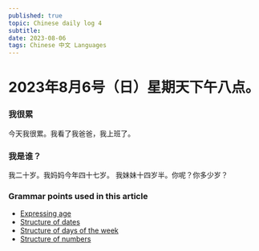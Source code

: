 ```yaml
---
published: true
topic: Chinese daily log 4 
subtitle: 
date: 2023-08-06
tags: Chinese 中文 Languages
---
```


# 2023年8月6号（日）星期天下午八点。

### 我很累

今天我很累。我看了我爸爸，我上班了。

### 我是谁？
我二十岁。我妈妈今年四十七岁。
我妹妹十四岁半。你呢？你多少岁？



### Grammar points used in this article
- [Expressing age](https://improvemandarin.com/say-ask-age-in-chinese-how-old-are-you/)
- [Structure of dates](https://resources.allsetlearning.com/chinese/grammar/Structure_of_dates)
- [Structure of days of the week](https://resources.allsetlearning.com/chinese/grammar/Structure_of_days_of_the_week)
- [Structure of numbers](https://resources.allsetlearning.com/chinese/grammar/Structure_of_numbers)
